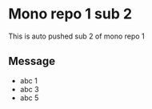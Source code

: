 # Mono repo 1 sub 2

This is auto pushed sub 2 of mono repo 1


## Message

- abc 1
- abc 3
- abc 5

